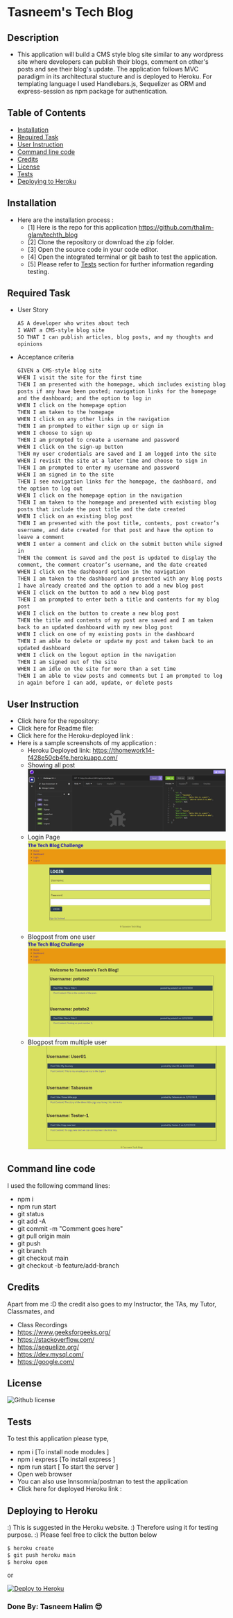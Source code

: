 # Tasneem's Tech Blog
## Description
- This application will build a CMS style blog site similar to any wordpress site where developers can publish their blogs, comment on other's posts and see their blog's update. The application follows MVC paradigm in its architectural stucture and is deployed to Heroku. For templating language I used Handlebars.js, Sequelizer as ORM and express-session as npm package for authentication.

## Table of Contents
  - [Installation](#installation)
  - [Required Task](#required-task)
  - [User Instruction](#user-instruction)
  - [Command line code](#command-line-code)
  - [Credits](#credits)
  - [License](#license)
  - [Tests](#tests)
  - [Deploying to Heroku](#deploying-to-heroku)

## Installation

- Here are the installation process :
  - [1] Here is the repo for this application https://github.com/thalim-glam/techth_blog
  - [2] Clone the repository or download the zip folder.
  - [3] Open the source code in your code editor.
  - [4] Open the integrated terminal or git bash to test the application.
  - [5] Please refer to [Tests](#tests) section for further information regarding testing.

## Required Task 
- User Story 
  ```
  AS A developer who writes about tech
  I WANT a CMS-style blog site
  SO THAT I can publish articles, blog posts, and my thoughts and opinions
  ```
- Acceptance criteria
  ```
  GIVEN a CMS-style blog site
  WHEN I visit the site for the first time
  THEN I am presented with the homepage, which includes existing blog posts if any have been posted; navigation links for the homepage and the dashboard; and the option to log in
  WHEN I click on the homepage option
  THEN I am taken to the homepage
  WHEN I click on any other links in the navigation
  THEN I am prompted to either sign up or sign in
  WHEN I choose to sign up
  THEN I am prompted to create a username and password
  WHEN I click on the sign-up button
  THEN my user credentials are saved and I am logged into the site
  WHEN I revisit the site at a later time and choose to sign in
  THEN I am prompted to enter my username and password
  WHEN I am signed in to the site
  THEN I see navigation links for the homepage, the dashboard, and the option to log out
  WHEN I click on the homepage option in the navigation
  THEN I am taken to the homepage and presented with existing blog posts that include the post title and the date created
  WHEN I click on an existing blog post
  THEN I am presented with the post title, contents, post creator’s username, and date created for that post and have the option to leave a comment
  WHEN I enter a comment and click on the submit button while signed in
  THEN the comment is saved and the post is updated to display the comment, the comment creator’s username, and the date created
  WHEN I click on the dashboard option in the navigation
  THEN I am taken to the dashboard and presented with any blog posts I have already created and the option to add a new blog post
  WHEN I click on the button to add a new blog post
  THEN I am prompted to enter both a title and contents for my blog post
  WHEN I click on the button to create a new blog post
  THEN the title and contents of my post are saved and I am taken back to an updated dashboard with my new blog post
  WHEN I click on one of my existing posts in the dashboard
  THEN I am able to delete or update my post and taken back to an updated dashboard
  WHEN I click on the logout option in the navigation
  THEN I am signed out of the site
  WHEN I am idle on the site for more than a set time
  THEN I am able to view posts and comments but I am prompted to log in again before I can add, update, or delete posts
  ```
## User Instruction

  - Click here for the repository:  
  - Click here for Readme file: 
  - Click here for the Heroku-deployed link :  
  - Here is a sample screenshots of my application :
    - Heroku Deployed link: https://thomework14-f428e50cb4fe.herokuapp.com/ 
    - Showing all post ![Screenshot of all post](./public/image/screenshot1.jpg)
    - Login Page  ![Screenshot-2](./public/image/Login_page.png)
    - Blogpost from one user ![Screenshot-3](./public/image/Userpost.jpg)
    - Blogpost from multiple user ![Screenshot-4](./public/image/Multiple_user.png)

## Command line code

I used the following command lines:
- npm i
- npm run start
- git status
- git add -A
- git commit -m "Comment goes here"
- git pull origin main
- git push
- git branch
- git checkout main
- git checkout -b feature/add-branch

## Credits

Apart from me :D the credit also goes to my Instructor, the TAs, my Tutor, Classmates, and 
- Class Recordings
- https://www.geeksforgeeks.org/
- https://stackoverflow.com/
- https://sequelize.org/
- https://dev.mysql.com/
- https://google.com/

## License
 ![Github license](https://img.shields.io/badge/license-MIT-blue.svg) 

## Tests

To test this application please type, 
  - npm i [To install node modules ]
  - npm i express [To install express ]
  - npm run start [ To start the server ]
  - Open web browser 
  - You can also use Innsomnia/postman to test the application
  - Click here for deployed Heroku link : 

## Deploying to Heroku
:) This is suggested in the Heroku website.
:) Therefore using it for testing purpose.
:) Please feel free to click the button below 

```
$ heroku create
$ git push heroku main
$ heroku open
```
or

[![Deploy to Heroku](https://www.herokucdn.com/deploy/button.svg)](https://heroku.com/deploy)


### Done By: Tasneem Halim 😎